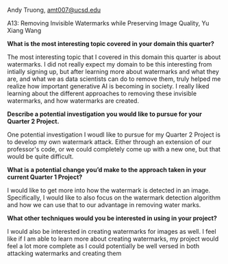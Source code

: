 Andy Truong, amt007@ucsd.edu

A13: Removing Invisible Watermarks while Preserving Image Quality, Yu Xiang Wang

**What is the most interesting topic covered in your domain this quarter?**

  The most interesting topic that I covered in this domain this quarter is about watermarks. I did not really expect my domain to be this interesting from intially signing up, but after learning more about watermarks and what they are, and what we as data scientists can do to remove them, truly helped me realize how important generative AI is becoming in society. I really liked learning about the different approaches to removing these invisible watermarks, and how watermarks are created.

**Describe a potential investigation you would like to pursue for your Quarter 2 Project.**

One potential investigation I woudl like to pursue for my Quarter 2 Project is to develop my own watermark attack. Either through an extension of our professor's code, or we could completely come up with a new one, but that would be quite difficult. 

**What is a potential change you’d make to the approach taken in your current Quarter 1 Project?**

I would like to get more into how the watermark is detected in an image. Specifically, I would like to also focus on the watermark detection algorithm and how we can use that to our advantage in removing water marks.

**What other techniques would you be interested in using in your project?**

I would also be interested in creating watermarks for images as well. I feel like if I am able to learn more about creating watermarks, my project would feel a lot more complete as I could potentially be well versed in both attacking watermarks and creating them



